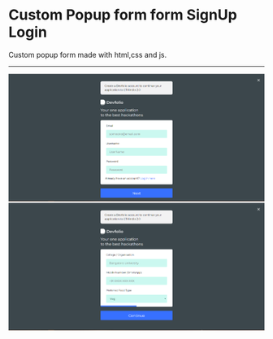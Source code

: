 # Custom Popup form form SignUp Login
Custom popup form made with html,css and js.

---

![Custom Popup form sign up](https://github.com/abhishekhugetech/custom_popup_form/raw/master/Screenshot_1.png)
![Custom Popup form sign up](https://github.com/abhishekhugetech/custom_popup_form/raw/master/Screenshot_2.png)
